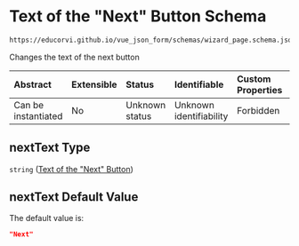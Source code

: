 # Text of the "Next" Button Schema

```txt
https://educorvi.github.io/vue_json_form/schemas/wizard_page.schema.json#/properties/nextText
```

Changes the text of the next button

| Abstract            | Extensible | Status         | Identifiable            | Custom Properties | Additional Properties | Access Restrictions | Defined In                                                                              |
| :------------------ | :--------- | :------------- | :---------------------- | :---------------- | :-------------------- | :------------------ | :-------------------------------------------------------------------------------------- |
| Can be instantiated | No         | Unknown status | Unknown identifiability | Forbidden         | Allowed               | none                | [wizard\_page.schema.json\*](../schemas/wizard_page.schema.json "open original schema") |

## nextText Type

`string` ([Text of the "Next" Button](wizard_page-properties-text-of-the-next-button.md))

## nextText Default Value

The default value is:

```json
"Next"
```
